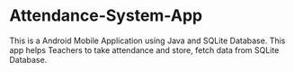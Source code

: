 # Attendance-System-App
This is a Android Mobile Application using Java and SQLite Database.
This app helps Teachers to take  attendance and store, fetch data from SQLite Database. 
